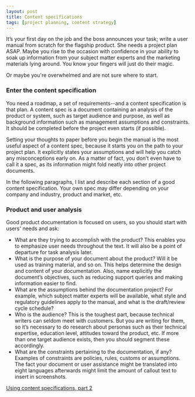 ```yaml
---
layout: post
title: Content specifications
tags: [project planning, content strategy]
---
```


It’s your first day on the job and the boss announces your task; write a user manual from scratch for the flagship product. She needs a project plan ASAP. Maybe you rise to the occasion with confidence in your  ability to soak up information from your subject matter experts and the marketing materials lying around. You know your fingers will just do their magic.

Or maybe you're overwhelmed and are not sure where to start.

### Enter the content specification

You need a roadmap, a set of requirements--and a content specification is that plan. A content spec is a document containing an analysis of the product or system, such as target audience and purpose, as well as background information such as management assumptions and constraints. It should be completed before the project even starts (if possible).

Setting your thoughts to paper before you begin the manual is the most useful aspect of a content spec, because it starts you on the path to your project plan. It explicitly states your assumptions and will help you catch any misconceptions early on. As a matter of fact, you don’t even have to call it a spec, as its information might fold neatly into other project documents.

In the following paragraphs, I list and describe each section of a good content specification. Your own spec may differ depending on your company and industry, product and market, etc.

### Product and user analysis

Good product documentation is focused on users, so you should start with users' needs and ask:

- What are they trying to accomplish with the product? This enables you to emphasize user needs throughout the text. It will also be a point of departure for task analysis later.
- What is the purpose of your document about the product? Will it be used as training material, and so on. This helps determine the design and content of your documentation. Also, name explicitly the document’s objectives, such as reducing support queries and making information easier to find.
- What are the assumptions behind the documentation project? For example, which subject matter experts will be available, what style and regulatory guidelines apply to the manual, and what is the draft/review cycle schedule?
- Who is the audience? This is the toughest part, because technical writers can seldom meet with customers. But you are writing for them, so it’s necessary to do research about personas such as their technical expertise, education level, attitudes toward the product, etc. If more than one target audience exists, then you should segment these accordingly.
- What are the constraints pertaining to the documentation, if any? Examples of constraints are policies, rules, customs or assumptions. The fact your document or user assistance might be translated into eight languages afterwards might limit the amount of callout text to insert in screenshots.

[Using content specifications, part 2](http://gregbabb.com/2014-05-02-content-specs-2.md)
